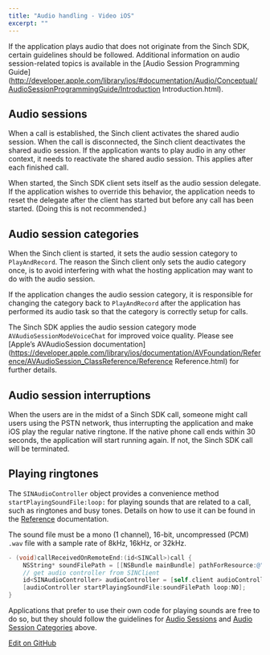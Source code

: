 ```yaml
---
title: "Audio handling - Video iOS"
excerpt: ""
---
```

If the application plays audio that does not originate from the Sinch SDK, certain guidelines should be followed. Additional information on audio session-related topics is available in the [Audio Session Programming Guide](http://developer.apple.com/library/ios/#documentation/Audio/Conceptual/AudioSessionProgrammingGuide/Introduction Introduction.html).

## Audio sessions
 When a call is established, the Sinch client activates the shared audio session. When the call is disconnected, the Sinch client deactivates the shared audio session. If the application wants to play audio in any other context, it needs to reactivate the shared audio session. This applies after each finished call.

When started, the Sinch SDK client sets itself as the audio session delegate. If the application wishes to override this behavior, the application needs to reset the delegate after the client has started but before any call has been started. (Doing this is not recommended.)

## Audio session categories

When the Sinch client is started, it sets the audio session category to `PlayAndRecord`. The reason the Sinch client only sets the audio category once, is to avoid interfering with what the hosting application may want to do with the audio session.

If the application changes the audio session category, it is responsible for changing the category back to `PlayAndRecord` after the application has performed its audio task so that the category is correctly setup for calls.

The Sinch SDK applies the audio session category mode `AVAudioSessionModeVoiceChat` for improved voice quality. Please see [Apple’s AVAudioSession documentation](https://developer.apple.com/library/ios/documentation/AVFoundation/Reference/AVAudioSession_ClassReference/Reference Reference.html) for further details.

## Audio session interruptions

When the users are in the midst of a Sinch SDK call, someone might call users using the PSTN network, thus interrupting the application and make iOS play the regular native ringtone. If the native phone call ends within 30 seconds, the application will start running again. If not, the Sinch SDK call will be terminated.

## Playing ringtones

The `SINAudioController` object provides a convenience method `startPlayingSoundFile:loop:` for playing sounds that are related to a call, such as ringtones and busy tones. Details on how to use it can be found in the [Reference](reference/html/Protocols/SINAudioController.html) documentation.

The sound file must be a mono (1 channel), 16-bit, uncompressed (PCM) `.wav` file with a sample rate of 8kHz, 16kHz, or 32kHz.
```objectivec
- (void)callReceivedOnRemoteEnd:(id<SINCall>)call {
    NSString* soundFilePath = [[NSBundle mainBundle] pathForResource:@"progresstone" ofType:@"wav"];
    // get audio controller from SINClient
    id<SINAudioController> audioController = [self.client audioController];
    [audioController startPlayingSoundFile:soundFilePath loop:NO];
}
```


Applications that prefer to use their own code for playing sounds are free to do so, but they should follow the guidelines for [Audio Sessions](#section-audio-sessions) and [Audio Session Categories](#section-audio-session-categories) above.


<a class="edit-on-github" target="_blank" href="https://github.com/sinch/docs/blob/master/docs/video/video-for-ios/video-ios-audio-handling.md">Edit on GitHub</a>